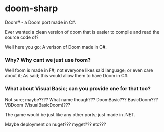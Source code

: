 # doom-sharp
Doom# - a Doom port made in C#.

Ever wanted a clean version of doom that is easier to compile and read the source code of?

Well here you go; A verison of Doom made in C#.

### Why? Why cant we just use foom?

Well foom is made in F#; not everyone likes said language; or even care about it;
As said; this would allow them to have Doom in C#.

### What about Visual Basic; can you provide one for that too?

Not sure; maybe???? What name though??? DoomBasic??? BasicDoom??? VBDoom (VisualBasicDoom)???

The game would be just like any other ports; just made in .NET.

Maybe deployment on nuget??? myget??? etc???
